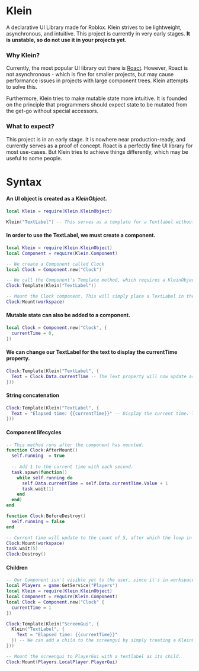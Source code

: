 # Klein
A declarative UI Library made for Roblox. Klein strives to be lightweight, asynchronous, and intuitive.
This project is currently in very early stages. **It is unstable, so do not use it in your projects yet.**

### Why Klein?
Currently, the most popular UI library out there is [Roact](https://roblox.github.io/roact/). However, Roact is not asynchronous - which is fine for smaller projects,
but may cause performance issues in projects with large component trees. Klein attempts to solve this.

Furthermore, Klein tries to make mutable state more intuitive. It is founded on the principle that programmers should expect state to be mutated from the get-go without special accessors.

### What to expect?
This project is in an early stage. It is nowhere near production-ready, and currently serves as a proof of concept.
Roact is a perfectly fine UI library for most use-cases. But Klein tries to achieve things differently, which may be useful to some people.


# Syntax
#### An UI object is created as a *KleinObject*.
```lua
local Klein = require(Klein.KleinObject)

Klein("TextLabel") -- This serves as a template for a Textlabel without any properties.
```
#### In order to use the TextLabel, we must create a component.
```lua
local Klein = require(Klein.KleinObject)
local Component = require(Klein.Component)

-- We create a Component called Clock
local Clock = Component.new("Clock")

-- We call the Component's Template method, which requires a KleinObject (such as the TextLabel).
Clock:Template(Klein("TextLabel"))

-- Mount the Clock component. This will simply place a TextLabel in the workspace.
Clock:Mount(workspace)
```
#### Mutable state can also be added to a component.
```lua
local Clock = Component.new("Clock", {
  currentTime = 0,
})
```
#### We can change our TextLabel for the text to display the currentTime property.
```lua
Clock:Template(Klein("TextLabel", {
  Text = Clock.Data.currentTime -- The Text property will now update asynchronously whenever currentTime updates.
}))
```
#### String concatenation
```lua
Clock:Template(Klein("TextLabel", {
  Text = "Elapsed time: {{currentTime}}" -- Display the current time. This approach may change significantly in the future.
}))
```
#### Component lifecycles
```lua
-- This method runs after the component has mounted.
function Clock:AfterMount()
  self.running  = true
  
  -- Add 1 to the current time with each second.
  task.spawn(function()
    while self.running do
      self.Data.currentTime = self.Data.currentTime.Value + 1
      task.wait(1)
    end
  end)
end

function Clock:BeforeDestroy()
  self.running = false
end

-- Current time will update to the count of 5, after which the loop in AfterMount ends.
Clock:Mount(workspace)
task.wait(5)
Clock:Destroy()
```
#### Children
```lua
-- Our Component isn't visible yet to the user, since it's in workspace. We must put it in a screenGui first.
local Players = game:GetService("Players")
local Klein = require(Klein.KleinObject)
local Component = require(Klein.Component)
local Clock = Component.new("Clock" {
  currentTime = 1
})

Clock:Template(Klein("ScreenGui", {
  Klein("TextLabel", {
    Text = "Elapsed time: {{currentTime}}"
  }) -- We can add a child to the screengui by simply treating a KleinObject as a property of the screengui.
}))

-- Mount the screengui to PlayerGui with a textlabel as its child.
Clock:Mount(Players.LocalPlayer.PlayerGui)
```
